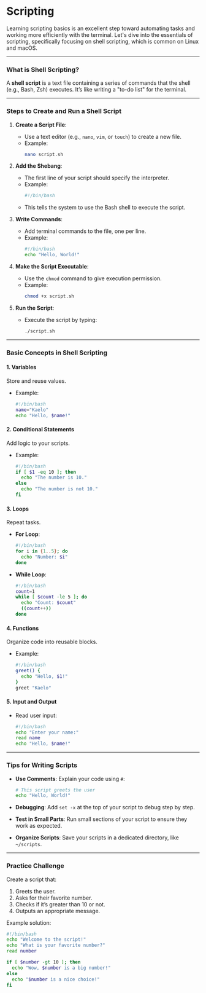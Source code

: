 # Scripting

Learning scripting basics is an excellent step toward automating tasks and working more efficiently with the terminal. Let's dive into the essentials of scripting, specifically focusing on shell scripting, which is common on Linux and macOS.

---

### **What is Shell Scripting?**
A **shell script** is a text file containing a series of commands that the shell (e.g., Bash, Zsh) executes. It’s like writing a "to-do list" for the terminal.

---

### **Steps to Create and Run a Shell Script**

1. **Create a Script File**:
   - Use a text editor (e.g., `nano`, `vim`, or `touch`) to create a new file.
   - Example:
     ```bash
     nano script.sh
     ```

2. **Add the Shebang**:
   - The first line of your script should specify the interpreter.
   - Example:
     ```bash
     #!/bin/bash
     ```
   - This tells the system to use the Bash shell to execute the script.

3. **Write Commands**:
   - Add terminal commands to the file, one per line.
   - Example:
     ```bash
     #!/bin/bash
     echo "Hello, World!"
     ```

4. **Make the Script Executable**:
   - Use the `chmod` command to give execution permission.
   - Example:
     ```bash
     chmod +x script.sh
     ```

5. **Run the Script**:
   - Execute the script by typing:
     ```bash
     ./script.sh
     ```

---

### **Basic Concepts in Shell Scripting**

#### **1. Variables**
Store and reuse values.
- Example:
  ```bash
  #!/bin/bash
  name="Kaelo"
  echo "Hello, $name!"
  ```

#### **2. Conditional Statements**
Add logic to your scripts.
- Example:
  ```bash
  #!/bin/bash
  if [ $1 -eq 10 ]; then
    echo "The number is 10."
  else
    echo "The number is not 10."
  fi
  ```

#### **3. Loops**
Repeat tasks.
- **For Loop**:
  ```bash
  #!/bin/bash
  for i in {1..5}; do
    echo "Number: $i"
  done
  ```
- **While Loop**:
  ```bash
  #!/bin/bash
  count=1
  while [ $count -le 5 ]; do
    echo "Count: $count"
    ((count++))
  done
  ```

#### **4. Functions**
Organize code into reusable blocks.
- Example:
  ```bash
  #!/bin/bash
  greet() {
    echo "Hello, $1!"
  }
  greet "Kaelo"
  ```

#### **5. Input and Output**
- Read user input:
  ```bash
  #!/bin/bash
  echo "Enter your name:"
  read name
  echo "Hello, $name!"
  ```

---

### **Tips for Writing Scripts**

- **Use Comments**:
  Explain your code using `#`:
  ```bash
  # This script greets the user
  echo "Hello, World!"
  ```

- **Debugging**:
  Add `set -x` at the top of your script to debug step by step.

- **Test in Small Parts**:
  Run small sections of your script to ensure they work as expected.

- **Organize Scripts**:
  Save your scripts in a dedicated directory, like `~/scripts`.

---

### **Practice Challenge**
Create a script that:
1. Greets the user.
2. Asks for their favorite number.
3. Checks if it’s greater than 10 or not.
4. Outputs an appropriate message.

Example solution:
```bash
#!/bin/bash
echo "Welcome to the script!"
echo "What is your favorite number?"
read number

if [ $number -gt 10 ]; then
  echo "Wow, $number is a big number!"
else
  echo "$number is a nice choice!"
fi
```

